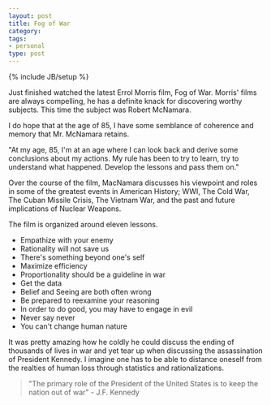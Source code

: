 ```yaml
---
layout: post
title: Fog of War
category: 
tags: 
- personal
type: post
---
```

{% include JB/setup %}

Just finished watched the latest Errol Morris film, Fog of War. Morris' films are always compelling, he has a definite knack for discovering worthy subjects. This time the subject was Robert McNamara.

I do hope that at the age of 85, I have some semblance of coherence and memory that Mr. McNamara retains. 

"At my age, 85, I'm at an age where I can look back and derive some conclusions about my actions. My rule has been to try to learn, try to understand what happened. Develop the lessons and pass them on."

Over the course of the film, MacNamara discusses his viewpoint and roles in some of the greatest events in American History; WWI, The Cold War, The Cuban Missile Crisis, The Vietnam War, and the past and future implications of Nuclear Weapons.

The film is organized around eleven lessons.
* Empathize with your enemy
* Rationality will not save us
* There's something beyond one's self
* Maximize efficiency
* Proportionality should be a guideline in war
* Get the data
* Belief and Seeing are both often wrong
* Be prepared to reexamine your reasoning
* In order to do good, you may have to engage in evil
* Never say never
* You can't change human nature

It was pretty amazing how he coldly he could discuss the ending of thousands of lives in war and yet tear up when discussing the assassination of President Kennedy. I imagine one has to be able to distance oneself from the realties of human loss through statistics and rationalizations.



> "The primary role of the President of the United States is to keep the nation out of war"  - J.F. Kennedy


